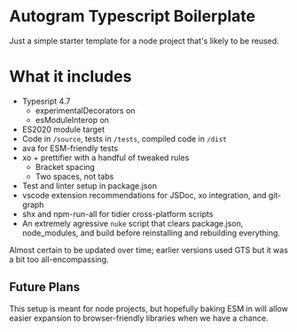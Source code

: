 # Autogram Typescript Boilerplate 
Just a simple starter template for a node project that's likely to be reused.

# What it includes

- Typesript 4.7
  - experimentalDecorators on
  - esModuleInterop on
- ES2020 module target
- Code in `/source`, tests in `/tests`, compiled code in `/dist`
- ava for ESM-friendly tests
- xo + prettifier with a handful of tweaked rules
  - Bracket spacing
  - Two spaces, not tabs
- Test and linter setup in package.json
- vscode extension recommendations for JSDoc, xo integration, and git-graph
- shx and npm-run-all for tidier cross-platform scripts
- An extremely agressive `nuke` script that clears package.json, node_modules, and build before reinstalling and rebuilding everything.

Almost certain to be updated over time; earlier versions used GTS but it was a bit too all-encompassing.

## Future Plans
This setup is meant for node projects, but hopefully baking ESM in will allow easier expansion to browser-friendly libraries when we have a chance.
